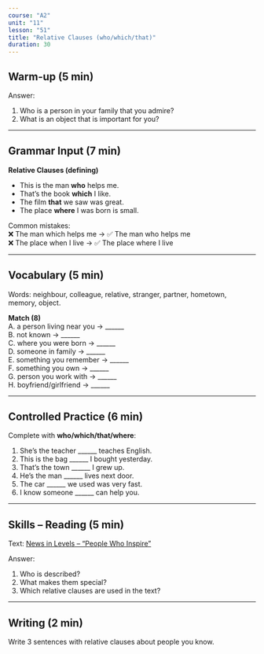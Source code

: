 ```yaml
---
course: "A2"
unit: "11"
lesson: "51"
title: "Relative Clauses (who/which/that)"
duration: 30
---
```


## Warm-up (5 min)
Answer:
1. Who is a person in your family that you admire?
2. What is an object that is important for you?

-------

## Grammar Input (7 min)
**Relative Clauses (defining)**  
- This is the man **who** helps me.  
- That’s the book **which** I like.  
- The film **that** we saw was great.  
- The place **where** I was born is small.  

Common mistakes:  
❌ The man which helps me → ✅ The man who helps me  
❌ The place when I live → ✅ The place where I live  

-------

## Vocabulary (5 min)
Words: neighbour, colleague, relative, stranger, partner, hometown, memory, object.  

**Match (8)**  
A. a person living near you → ______  
B. not known → ______  
C. where you were born → ______  
D. someone in family → ______  
E. something you remember → ______  
F. something you own → ______  
G. person you work with → ______  
H. boyfriend/girlfriend → ______  

-------

## Controlled Practice (6 min)
Complete with **who/which/that/where**:  
1. She’s the teacher ______ teaches English.  
2. This is the bag ______ I bought yesterday.  
3. That’s the town ______ I grew up.  
4. He’s the man ______ lives next door.  
5. The car ______ we used was very fast.  
6. I know someone ______ can help you.  

-------

## Skills – Reading (5 min)
Text: [News in Levels – “People Who Inspire”](https://www.newsinlevels.com/)  

Answer:  
1. Who is described?  
2. What makes them special?  
3. Which relative clauses are used in the text?  

-------

## Writing (2 min)
Write 3 sentences with relative clauses about people you know.
